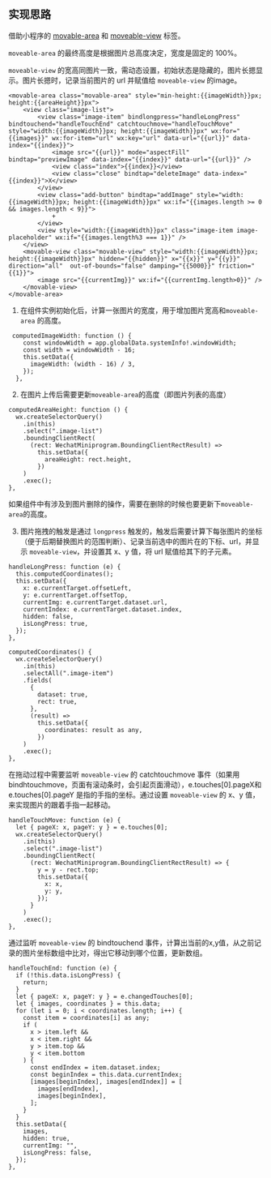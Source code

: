 
## 实现思路
借助小程序的 [movable-area](https://developers.weixin.qq.com/miniprogram/dev/component/movable-area.html) 和 [moveable-view](https://developers.weixin.qq.com/miniprogram/dev/component/movable-view.html) 标签。

`moveable-area` 的最终高度是根据图片总高度决定，宽度是固定的 100%。

`moveable-view` 的宽高同图片一致，需动态设置，初始状态是隐藏的，图片长摁显示。图片长摁时，记录当前图片的 url 并赋值给 `moveable-view` 的image。

``` wxml
<movable-area class="movable-area" style="min-height:{{imageWidth}}px; height:{{areaHeight}}px">
    <view class="image-list">
        <view class="image-item" bindlongpress="handleLongPress" bindtouchend="handleTouchEnd" catchtouchmove="handleTouchMove" style="width:{{imageWidth}}px; height:{{imageWidth}}px" wx:for="{{images}}" wx:for-item="url" wx:key="url" data-url="{{url}}" data-index="{{index}}">
            <image src="{{url}}" mode="aspectFill" bindtap="previewImage" data-index="{{index}}" data-url="{{url}}" />
            <view class="index">{{index}}</view>
            <view class="close" bindtap="deleteImage" data-index="{{index}}">X</view>
        </view>
        <view class="add-button" bindtap="addImage" style="width:{{imageWidth}}px; height:{{imageWidth}}px" wx:if="{{images.length >= 0 && images.length < 9}}">
            +
        </view>
        <view style="width:{{imageWidth}}px" class="image-item image-placeholder" wx:if="{{images.length%3 === 1}}" />
    </view>
    <movable-view class="movable-view" style="width:{{imageWidth}}px; height:{{imageWidth}}px" hidden="{{hidden}}" x="{{x}}" y="{{y}}" direction="all"  out-of-bounds="false" damping="{{5000}}" friction="{{1}}">
        <image src="{{currentImg}}" wx:if="{{currentImg.length>0}}" />
    </movable-view>
</movable-area>
```

1. 在组件实例初始化后，计算一张图片的宽度，用于增加图片宽高和`moveable-area` 的高度。

```
 computedImageWidth: function () {
    const windowWidth = app.globalData.systemInfo!.windowWidth;
    const width = windowWidth - 16;
    this.setData({
      imageWidth: (width - 16) / 3,
    });
  },
```


2. 在图片上传后需要更新`moveable-area`的高度（即图片列表的高度）

```
computedAreaHeight: function () {
  wx.createSelectorQuery()
    .in(this)
    .select(".image-list")
    .boundingClientRect(
      (rect: WechatMiniprogram.BoundingClientRectResult) =>
        this.setData({
          areaHeight: rect.height,
        })
    )
    .exec();
},
```

如果组件中有涉及到图片删除的操作，需要在删除的时候也要更新下`moveable-area`的高度。

3. 图片拖拽的触发是通过 `longpress` 触发的，触发后需要计算下每张图片的坐标（便于后期替换图片的范围判断）、记录当前选中的图片在的下标、url，并显示 `moveable-view`，并设置其 x、y 值，将 url 赋值给其下的子元素。

```
handleLongPress: function (e) {
  this.computedCoordinates();
  this.setData({
    x: e.currentTarget.offsetLeft,
    y: e.currentTarget.offsetTop,
    currentImg: e.currentTarget.dataset.url,
    currentIndex: e.currentTarget.dataset.index,
    hidden: false,
    isLongPress: true,
  });
},

computedCoordinates() {
  wx.createSelectorQuery()
    .in(this)
    .selectAll(".image-item")
    .fields(
      {
        dataset: true,
        rect: true,
      },
      (result) =>
        this.setData({
          coordinates: result as any,
        })
    )
    .exec();
},

```

在拖动过程中需要监听 `moveable-view` 的 catchtouchmove 事件（如果用bindhtouchmove，页面有滚动条时，会引起页面滑动），e.touches[0].pageX和e.touches[0].pageY 是指的手指的坐标。通过设置 `moveable-view` 的 x、y 值，来实现图片的跟着手指一起移动。

```
handleTouchMove: function (e) {
  let { pageX: x, pageY: y } = e.touches[0];
  wx.createSelectorQuery()
    .in(this)
    .select(".image-list")
    .boundingClientRect(
      (rect: WechatMiniprogram.BoundingClientRectResult) => {
        y = y - rect.top;
        this.setData({
          x: x,
          y: y,
        });
      }
    )
    .exec();
},
```

通过监听 `moveable-view` 的 bindtouchend 事件，计算出当前的x,y值，从之前记录的图片坐标数组中比对，得出它移动到哪个位置，更新数组。

```
handleTouchEnd: function (e) {
  if (!this.data.isLongPress) {
    return;
  }
  let { pageX: x, pageY: y } = e.changedTouches[0];
  let { images, coordinates } = this.data;
  for (let i = 0; i < coordinates.length; i++) {
    const item = coordinates[i] as any;
    if (
      x > item.left &&
      x < item.right &&
      y > item.top &&
      y < item.bottom
    ) {
      const endIndex = item.dataset.index;
      const beginIndex = this.data.currentIndex;
      [images[beginIndex], images[endIndex]] = [
        images[endIndex],
        images[beginIndex],
      ];
    }
  }
  this.setData({
    images,
    hidden: true,
    currentImg: "",
    isLongPress: false,
  });
},
```